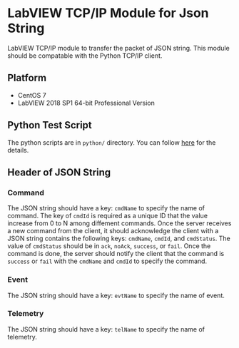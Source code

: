 # LabVIEW TCP/IP Module for Json String

LabVIEW TCP/IP module to transfer the packet of JSON string.
This module should be compatable with the Python TCP/IP client.

## Platform

- CentOS 7
- LabVIEW 2018 SP1 64-bit Professional Version

## Python Test Script

The python scripts are in `python/` directory.
You can follow [here](python/README.md) for the details.

## Header of JSON String

### Command

The JSON string should have a key: `cmdName` to specify the name of command.
The key of `cmdId` is required as a unique ID that the value increase from 0 to N among diffement commands.
Once the server receives a new command from the client, it should acknowledge the client with a JSON string contains the following keys: `cmdName`, `cmdId`, and `cmdStatus`.
The value of `cmdStatus` should be in `ack`, `noAck`, `success`, or `fail`.
Once the command is done, the server should notify the client that the command is `success` or `fail` with the `cmdName` and `cmdId` to specify the command.  

### Event

The JSON string should have a key: `evtName` to specify the name of event.

### Telemetry

The JSON string should have a key: `telName` to specify the name of telemetry.
